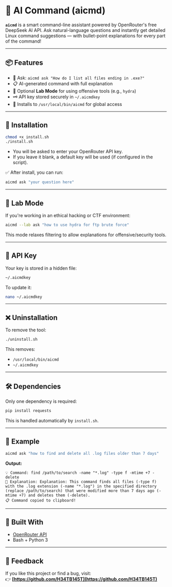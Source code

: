 # 🧠 AI Command (aicmd)

**`aicmd`** is a smart command-line assistant powered by OpenRouter's free DeepSeek AI API. Ask natural-language questions and instantly get detailed Linux command suggestions — with bullet-point explanations for every part of the command!

---

## 📦 Features

- 💬 Ask: `aicmd ask "How do I list all files ending in .exe?"`
- 📋 AI-generated command with full explanation
- 🧠 Optional **Lab Mode** for using offensive tools (e.g., `hydra`)
- 🗝️ API key stored securely in `~/.aicmdkey`
- 🔧 Installs to `/usr/local/bin/aicmd` for global access

---

## 🚀 Installation

```bash
chmod +x install.sh
./install.sh
```

- You will be asked to enter your OpenRouter API key.
- If you leave it blank, a default key will be used (if configured in the script).

✅ After install, you can run:
```bash
aicmd ask "your question here"
```

---

## 🧪 Lab Mode

If you're working in an ethical hacking or CTF environment:

```bash
aicmd --lab ask "how to use hydra for ftp brute force"
```

This mode relaxes filtering to allow explanations for offensive/security tools.

---

## 🔑 API Key

Your key is stored in a hidden file:
```bash
~/.aicmdkey
```
To update it:
```bash
nano ~/.aicmdkey
```

---

## ❌ Uninstallation

To remove the tool:
```bash
./uninstall.sh
```

This removes:
- `/usr/local/bin/aicmd`
- `~/.aicmdkey`

---

## 🛠 Dependencies

Only one dependency is required:
```bash
pip install requests
```

This is handled automatically by `install.sh`.

---

## 📎 Example

```bash
aicmd ask "how to find and delete all .log files older than 7 days"
```

**Output:**
```
💡 Command: find /path/to/search -name "*.log" -type f -mtime +7 -delete
📘 Explanation: Explanation: This command finds all files (-type f) with the .log extension (-name "*.log") in the specified directory (replace /path/to/search) that were modified more than 7 days ago (-mtime +7) and deletes them (-delete).
📋 Command copied to clipboard!
```

---

## 🧠 Built With

- [OpenRouter API](https://openrouter.ai/)
- Bash + Python 3

---

## 🙋 Feedback

If you like this project or find a bug, visit:  
👉 **[https://github.com/H34TB145T](https://github.com/H34TB145T)**
